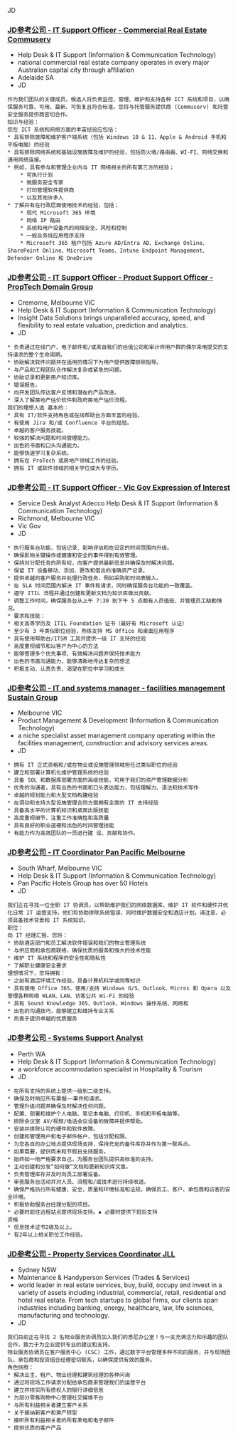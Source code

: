 

JD 
### [JD参考公司 - IT Support Officer - Commercial Real Estate Commuserv](https://www.seek.com.au/job/79378808?type=standard&ref=search-standalone&origin=jobCard#sol=6d7b0c6dc75c7aa0687250d656fba2984a078558)
* Help Desk & IT Support (Information & Communication Technology)
* national commercial real estate company operates in every major Australian capital city through affiliation 
* Adelaide SA
* JD
```
作为我们团队的关键成员，候选人将负责监控、管理、维护和支持各种 ICT 系统和项目，以确保服务可靠、可用、最新、可恢复且符合标准。您将与托管服务提供商 (Commuserv) 和托管安全服务提供商密切合作。
知识与经验：
您在 ICT 系统和网络方面的丰富经验应包括：
* 具有排除故障和维护客户端系统（包括 Windows 10 & 11、Apple & Android 手机和平板电脑）的经验
* 具有排除网络系统和基础设施故障及维护的经验，包括防火墙/路由器、WI-FI、网络交换和通用网络连接。 
* 例如，具有参与和管理企业内与 IT 网络相关的所有第三方的经验；
    * 可执行计划
    * 微服务安全专家
    * 打印管理软件提供商
    * 以及其他许多人
* 了解并有在行政层面使用技术的经验，包括；
    * 现代 Microsoft 365 环境
    * 网络 IP 路由
    * 系统和用户设备内的网络安全、风险和控制
    * 一般业务线应用程序支持
    * Microsoft 365 租户包括 Azure AD/Entra AD、Exchange Online、SharePoint Online、Microsoft Teams、Intune Endpoint Management、Defender Online 和 OneDrive
```



### [JD参考公司 - IT Support Officer - Product Support Officer - PropTech Domain Group](https://www.seek.com.au/job/79926108?type=standout&ref=search-standalone&origin=cardTitle#sol=f6f12252ce82ad80dabfa148bd30aeee93994678)
* Cremorne, Melbourne VIC
* Help Desk & IT Support (Information & Communication Technology)
* Insight Data Solutions brings unparalleled accuracy, speed, and flexibility to real estate valuation, prediction and analytics. 
* JD
```
* 负责通过在线门户、电子邮件和/或来自我们的估值公司和审计师用户群的偶尔来电提交的支持请求的整个生命周期。
* 协助解决软件问题并在适用的情况下为用户提供故障排除指导。
* 与产品和工程团队合作解决复杂或紧急的问题。
* 协助记录和更新用户知识库。
* 错误报告。
* 向开发团队传达客户反馈和潜在的产品改进。
* 深入了解房地产估价软件和政府房地产估价流程。
我们的理想人选 基本的：
* 具有 IT/软件支持角色或在线帮助台方面丰富的经验。
* 有使用 Jira 和/或 Confluence 平台的经验。
* 卓越的客户服务技能。
* 较强的解决问题和时间管理能力。
* 出色的书面和口头沟通能力。
* 能够快速学习复杂系统。
* 拥有在 ProTech 或房地产领域工作的经验。
* 拥有 IT 或软件领域的相关学位或大专学历。
```



### [JD参考公司 - IT Support Officer - Vic Gov Expression of Interest](https://www.seek.com.au/job/79910899?ref=search-standalone&type=standard&origin=jobTitle#sol=fac06c38d28c141dcfd25fe1493e3db99e16ff8b)
* Service Desk Analyst Adecco Help Desk & IT Support (Information & Communication Technology)
* Richmond, Melbourne VIC
* Vic Gov
* JD
```
* 执行服务台功能，包括记录、影响评估和在设定的时间范围内升级。
* 确保影响关键操作或健康和安全的事件得到有效管理。
* 保持对分配任务的所有权，向客户提供最新信息并确保及时解决问题。
* 保留 IT 设备移动、添加、更改和借出的准确资产记录。
* 提供卓越的客户服务并处理行政任务，例如采购和时间表输入。
* 在 SLA 时间范围内解决 IT 事件和请求，同时确保服务台功能的一致覆盖。
* 遵守 ITIL 流程并通过创建和更新文档为知识库做出贡献。
* 调整工作时间，确保服务台从上午 7:30 到下午 5 点都有人员值班，并管理员工缺勤情况。
* 要求和技能：
* 相关高等学历及 ITIL Foundation 证书（最好有 Microsoft 认证）
* 至少有 3 年类似职位经验，熟练支持 MS Office 和桌面应用程序
* 具有使用帮助台/ITSM 工具并提供一级 IT 支持的经验
* 高度重视细节和以客户为中心的方法
* 能够管理多个优先事项、有效解决问题并保持技术能力
* 出色的书面沟通能力，能够清晰地传达复杂的想法
* 积极主动、认真负责、渴望在职位中学习和成长
```



### [JD参考公司 - IT and systems manager - facilities management Sustain Group](https://www.seek.com.au/job/79425753?type=standout&ref=search-standalone&origin=cardTitle#sol=5522b6e95bd80f13abf13c3f0507023fef32e50b)
* Melbourne VIC
* Product Management & Development (Information & Communication Technology)
* a niche specialist asset management company operating within the facilities management, construction and advisory services areas. 
* JD
```
* 拥有 IT 正式资格和/或在物业或设施管理领域担任过类似职位的经验
* 建立和部署计算机化维护管理系统的经验
* 具备 SQL 和数据库部署方面的高级技能，可用于我们的资产管理数据分析
* 优秀的沟通者，具有出色的书面和口头表达能力，包括理解力、语法和技术写作
* 卓越的规划能力和大型文档构建经验
* 在调动和支持大型设施管理合同方面拥有全面的 IT 支持经验
* 具备高水平的计算机知识和桌面出版技能
* 高度重视细节，注重工作准确性和高质量
* 具有良好的职业道德和出色的时间管理技能
* 有能力作为高效团队的一员进行建 设、贡献和协作。
```



### [JD参考公司 - IT Coordinator Pan Pacific Melbourne](https://www.seek.com.au/job/79558561?type=standout&ref=search-standalone&origin=cardTitle#sol=ce2ed060e2bcf13f6a6edab472d627d9a68de040)
* South Wharf, Melbourne VIC
* Help Desk & IT Support (Information & Communication Technology)
* Pan Pacific Hotels Group has over 50 Hotels
* JD
```
我们正在寻找一位全职 IT 协调员，以帮助维护我们的网络数据库、维护 IT 软件和硬件并优化日常 IT 运营支持。他们将协助排除系统错误，同时维护数据安全和酒店计划。请注意，必须具备技术背景和 IT 系统知识。 
职位：
向 IT 经理汇报，您将：
* 协助酒店部门和员工解决软件错误和我们的物业管理系统
* 与供应商和承包商联络，确保优质的服务和强大的技术性能
* 维护 IT 系统和程序的安全性和隐私性
* 了解职业健康安全要求
理想情况下，您将拥有：
* 之前有酒店环境工作经验，具备计算机科学或同等知识
* 具有使用 Office 365、使用/支持 Windows O/S、Outlook、Micros 和 Opera 以及管理各种网络 WLAN、LAN、访客公共 Wi-Fi 的经验
* 具有 Sound Knowledge 365、Outlook、Windows 操作系统、网络和
* 出色的沟通技巧，能够建立和维持专业关系
* 热衷于提供卓越的优质服务
```



### [JD参考公司 - Systems Support Analyst](https://www.seek.com.au/job/79359950?type=standout&ref=search-standalone&origin=cardTitle#sol=6a02897f860dac96dd7e6778ec94198bc33dc423)
* Perth WA 
* Help Desk & IT Support (Information & Communication Technology)
* a workforce accommodation specialist in Hospitality & Tourism
* JD
```
* 在所有支持的系统上提供一级到二级支持。
* 确保及时响应所有票据——事件和请求。 
* 管理升级问题并确保及时解决任何问题。 
* 配置、部署和维护个人电脑、笔记本电脑、打印机、手机和平板电脑等。
* 排除会议室 AV/视频/电话会议设备的故障并提供帮助。
* 安装并排除认可的硬件和软件故障。
* 创建和管理用户和电子邮件帐户，包括分配权限。 
* 为您各自的办公地点提供现场支持，保持充足的备件库存并作为第一联系点。 
* 如果需要，提供周末和节假日支持服务。 
* 始终如一地严格要求自己，为服务台团队提供高标准的支持。 
* 主动创建和分发“如何做”文档和更新知识库文章。
* 负责管理库存并及时向员工部署设备。 
* 审查服务台活动并对人员、流程和/或技术进行持续改进。 
* 确保严格执行所有健康、安全、质量和环境标准和法规，确保员工、客户、承包商和访客的安全环境。 
* 积极协助服务台经理分配的项目。 
* 必要时前往远程站点提供现场支持。▪ 必要时提供下班后支持
资格
* 信息技术证书2级及以上。
* 有2年以上相关职位工作经验。
```



### [JD参考公司 - Property Services Coordinator JLL](https://www.seek.com.au/job/79697671?type=standout&ref=search-standalone&origin=cardTitle#sol=6c715e94b3b28382fd1b85c2ebfc65b8a20faad1)
* Sydney NSW
* Maintenance & Handyperson Services (Trades & Services)
* world leader in real estate services, buy, build, occupy and invest in a variety of assets including industrial, commercial, retail, residential and hotel real estate. From tech startups to global firms, our clients span industries including banking, energy, healthcare, law, life sciences, manufacturing and technology.
* JD
```
我们目前正在寻找 2 名物业服务协调员加入我们的悉尼办公室！与一支充满活力和乐趣的团队合作，致力于为企业提供专业的建议和支持。 
物业服务协调员在客户服务中心 (CSC) 工作，通过数字平台管理多种不同的服务，并与现场团队、承包商和投资组合经理密切联系，以确保提供有效的服务。
角色快照：
* 解决业主、租户、物业经理和建筑经理的各种问询 
* 通过将现场工作请求分配给承包商来管理我们的运营平台
* 建立并核实所有债权人的银行详细信息
* 为部分零售购物中心管理社交媒体平台
* 与所有利益相关者建立客户关系 
* 关于接纳新客户和房产转型 
* 接听所有利益相关者的所有来电和电子邮件 
* 提供优质的客户产品  
```

